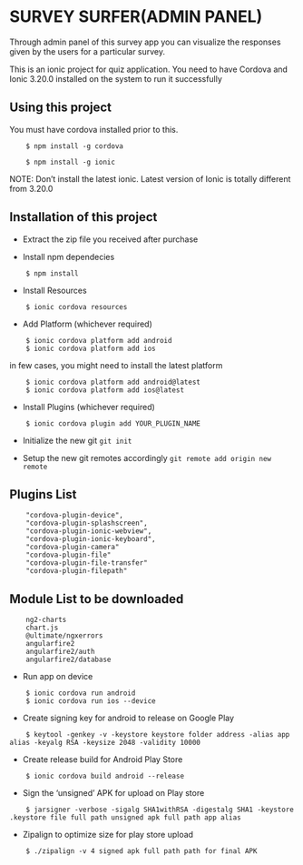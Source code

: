 # SURVEY SURFER(ADMIN PANEL)

Through admin panel of this survey app you can visualize the responses given by the users for a particular survey.

This is an ionic project for quiz application. You need to have Cordova and Ionic 3.20.0 installed on the 
system to run it successfully

## Using this project

You must have cordova installed prior to this.

```
    $ npm install -g cordova
```


```
    $ npm install -g ionic
```

NOTE: Don’t install the latest ionic. Latest version of Ionic is totally different from 3.20.0


## Installation of this project

* Extract the zip file you received after purchase

* Install npm dependecies

```
    $ npm install
```

* Install Resources

```
    $ ionic cordova resources
```

* Add Platform (whichever required)

```
    $ ionic cordova platform add android
    $ ionic cordova platform add ios
```
in few cases, you might need to install the latest platform
```
    $ ionic cordova platform add android@latest
    $ ionic cordova platform add ios@latest
```

* Install Plugins (whichever required)

```
    $ ionic cordova plugin add YOUR_PLUGIN_NAME
```

* Initialize the new git
    ```git init```

* Setup the new git remotes accordingly
    ```git remote add origin new remote```


## Plugins List

```
    "cordova-plugin-device",
    "cordova-plugin-splashscreen",
    "cordova-plugin-ionic-webview",
    "cordova-plugin-ionic-keyboard",
	"cordova-plugin-camera"
	"cordova-plugin-file"
	"cordova-plugin-file-transfer"
	"cordova-plugin-filepath"
```
## Module List to be downloaded
```
	ng2-charts
	chart.js
	@ultimate/ngxerrors
	angularfire2
	angularfire2/auth
	angularfire2/database
```

* Run app on device

```
    $ ionic cordova run android
    $ ionic cordova run ios --device
```

* Create signing key for android to release on Google Play

```
    $ keytool -genkey -v -keystore keystore folder address -alias app alias -keyalg RSA -keysize 2048 -validity 10000
```

* Create release build for Android Play Store

```
    $ ionic cordova build android --release
```

* Sign the ‘unsigned’ APK for upload on Play store

```
    $ jarsigner -verbose -sigalg SHA1withRSA -digestalg SHA1 -keystore .keystore file full path unsigned apk full path app alias
```


* Zipalign to optimize size for play store upload

```
    $ ./zipalign -v 4 signed apk full path path for final APK
``` 

